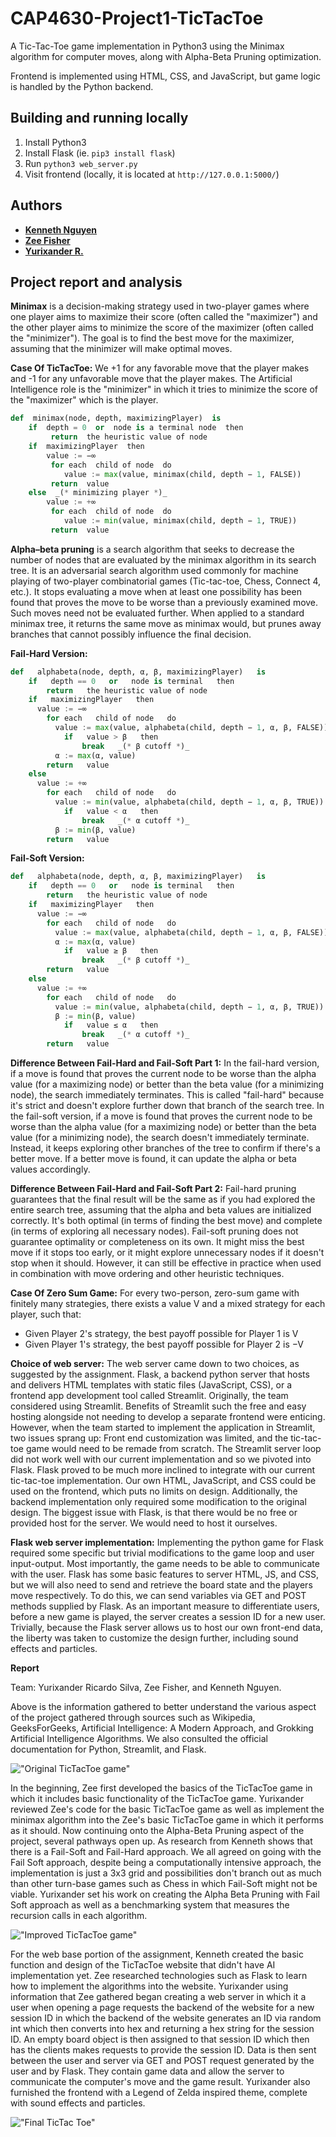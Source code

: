 # CAP4630-Project1-TicTacToe

A Tic-Tac-Toe game implementation in Python3 using the Minimax algorithm for computer moves, along with Alpha-Beta Pruning optimization.

Frontend is implemented using HTML, CSS, and JavaScript, but game logic is handled by the Python backend.

## Building and running locally

1. Install Python3
2. Install Flask (ie. `pip3 install flask`)
3. Run `python3 web_server.py`
4. Visit frontend (locally, it is located at `http://127.0.0.1:5000/`)

## Authors

* **[Kenneth Nguyen](https://github.com/KennNguyen/)**
* **[Zee Fisher](https://github.com/zmfisher01)**
* **[Yurixander R.](https://github.com/yurixander)**

## Project report and analysis

$\textbf{Minimax}$ is a decision-making strategy used in two-player games where one player aims to maximize their score (often called the "maximizer") and the other player aims to minimize the score of the maximizer (often called the "minimizer"). The goal is to find the best move for the maximizer, assuming that the minimizer will make optimal moves.

$\textbf{Case Of TicTacToe:}$ We +1 for any favorable move that the player makes and -1 for any unfavorable move that the player makes. The Artificial Intelligence role is the "minimizer" in which it tries to minimize the score of the "maximizer" which is the player.

```py
def  minimax(node, depth, maximizingPlayer)  is
    if  depth = 0  or  node is a terminal node  then
         return  the heuristic value of node
    if  maximizingPlayer  then
        value := −∞
         for each  child of node  do
            value := max(value, minimax(child, depth − 1, FALSE))
         return  value
    else  _(* minimizing player *)_
        value := +∞
         for each  child of node  do
            value := min(value, minimax(child, depth − 1, TRUE))
         return  value
```

$\textbf{Alpha–beta pruning}$ is a search algorithm that seeks to decrease the number of nodes that are evaluated by the minimax algorithm in its search tree. It is an adversarial search algorithm used commonly for machine playing of two-player combinatorial games (Tic-tac-toe, Chess, Connect 4, etc.). It stops evaluating a move when at least one possibility has been found that proves the move to be worse than a previously examined move. Such moves need not be evaluated further. When applied to a standard minimax tree, it returns the same move as minimax would, but prunes away branches that cannot possibly influence the final decision.

$\textbf{Fail-Hard Version:}$

```py
def   alphabeta(node, depth, α, β, maximizingPlayer)   is
    if   depth == 0   or   node is terminal   then
        return   the heuristic value of node
    if   maximizingPlayer   then
      value := −∞
        for each   child of node   do
          value := max(value, alphabeta(child, depth − 1, α, β, FALSE))
            if   value > β   then
                break   _(* β cutoff *)_
          α := max(α, value)
        return   value
    else
      value := +∞
        for each   child of node   do
          value := min(value, alphabeta(child, depth − 1, α, β, TRUE))
            if   value < α   then
                break   _(* α cutoff *)_
          β := min(β, value)
        return   value
```

$\textbf{Fail-Soft Version:}$

```py
def   alphabeta(node, depth, α, β, maximizingPlayer)   is
    if   depth == 0   or   node is terminal   then
        return   the heuristic value of node
    if   maximizingPlayer   then
      value := −∞
        for each   child of node   do
          value := max(value, alphabeta(child, depth − 1, α, β, FALSE))
          α := max(α, value)
            if   value ≥ β   then
                break   _(* β cutoff *)_
        return   value
    else
      value := +∞
        for each   child of node   do
          value := min(value, alphabeta(child, depth − 1, α, β, TRUE))
          β := min(β, value)
            if   value ≤ α   then
                break   _(* α cutoff *)_
        return   value
```

$\textbf{Difference Between Fail-Hard and Fail-Soft Part 1:}$ In the fail-hard version, if a move is found that proves the current node to be worse than the alpha value (for a maximizing node) or better than the beta value (for a minimizing node), the search immediately terminates. This is called "fail-hard" because it's strict and doesn't explore further down that branch of the search tree. In the fail-soft version, if a move is found that proves the current node to be worse than the alpha value (for a maximizing node) or better than the beta value (for a minimizing node), the search doesn't immediately terminate. Instead, it keeps exploring other branches of the tree to confirm if there's a better move. If a better move is found, it can update the alpha or beta values accordingly.

$\textbf{Difference Between Fail-Hard and Fail-Soft Part 2:}$ Fail-hard pruning guarantees that the final result will be the same as if you had explored the entire search tree, assuming that the alpha and beta values are initialized correctly. It's both optimal (in terms of finding the best move) and complete (in terms of exploring all necessary nodes). Fail-soft pruning does not guarantee optimality or completeness on its own. It might miss the best move if it stops too early, or it might explore unnecessary nodes if it doesn't stop when it should. However, it can still be effective in practice when used in combination with move ordering and other heuristic techniques.

$\textbf{Case Of Zero Sum Game:}$ For every two-person, zero-sum game with finitely many strategies, there exists a value V and a mixed strategy for each player, such that:

* Given Player 2's strategy, the best payoff possible for Player 1 is V
* Given Player 1's strategy, the best payoff possible for Player 2 is −V

$\textbf{Choice of web server:}$ The web server came down to two choices, as suggested by the assignment. Flask, a backend python server that hosts and delivers HTML templates with static files (JavaScript, CSS), or a frontend app development tool called Streamlit. Originally, the team considered using Streamlit. Benefits of Streamlit such the free and easy hosting alongside not needing to develop a separate frontend were enticing. However, when the team started to implement the application in Streamlit, two issues sprang up: Front end customization was limited, and the tic-tac-toe game would need to be remade from scratch. The Streamlit server loop did not work well with our current implementation and so we pivoted into Flask. Flask proved to be much more inclined to integrate with our current tic-tac-toe implementation. Our own HTML, JavaScript, and CSS could be used on the frontend, which puts no limits on design. Additionally, the backend implementation only required some modification to the original design. The biggest issue with Flask, is that there would be no free or provided host for the server. We would need to host it ourselves.

$\textbf{Flask web server implementation:}$ Implementing the python game for Flask required some specific but trivial modifications to the game loop and user input-output. Most importantly, the game needs to be able to communicate with the user. Flask has some basic features to server HTML, JS, and CSS, but we will also need to send and retrieve the board state and the players move respectively. To do this, we can send variables via GET and POST methods supplied by Flask. As an important measure to differentiate users, before a new game is played, the server creates a session ID for a new user. Trivially, because the Flask server allows us to host our own front-end data, the liberty was taken to customize the design further, including sound effects and particles.

$\textbf{Report}$

Team: Yurixander Ricardo Silva, Zee Fisher, and Kenneth Nguyen.

Above is the information gathered to better understand the various aspect of the project gathered through sources such as Wikipedia, GeeksForGeeks, Artificial Intelligence: A Modern Approach, and Grokking Artificial Intelligence Algorithms. We also consulted the official documentation for Python, Streamlit, and Flask.

!["Original TicTacToe game"](https://raw.githubusercontent.com/KennNguyen/CAP4630-Project1-TicTacToe/web-extra-credit/screenshots/tic1.png)

In the beginning, Zee first developed the basics of the TicTacToe game in which it includes basic functionality of the TicTacToe game. Yurixander reviewed Zee's code for the basic TicTacToe game as well as implement the minimax algorithm into the Zee's basic TicTacToe game in which it performs as it should. Now continuing onto the Alpha-Beta Pruning aspect of the project, several pathways open up. As research from Kenneth shows that there is a Fail-Soft and Fail-Hard approach. We all agreed on going with the Fail Soft approach, despite being a computationally intensive approach, the implementation is just a 3x3 grid and possibilities don't branch out as much than other turn-base games such as Chess in which Fail-Soft might not be viable. Yurixander set his work on creating the Alpha Beta Pruning with Fail Soft approach as well as a benchmarking system that measures the recursion calls in each algorithm.

!["Improved TicTacToe game"](https://raw.githubusercontent.com/KennNguyen/CAP4630-Project1-TicTacToe/web-extra-credit/screenshots/tic2.png)

For the web base portion of the assignment, Kenneth created the basic function and design of the TicTacToe website that didn't have AI implementation yet. Zee researched technologies such as Flask to learn how to implement the algorithms into the website. Yurixander using information that Zee gathered began creating a web server in which it a user when opening a page requests the backend of the website for a new session ID in which the backend of the website generates an ID via random int which then converts into hex and returning a hex string for the session ID. An empty board object is then assigned to that session ID which then has the clients makes requests to provide the session ID. Data is then sent between the user and server via GET and POST request generated by the user and by Flask. They contain game data and allow the server to communicate the computer's move and the game result. Yurixander also furnished the frontend with a Legend of Zelda inspired theme, complete with sound effects and particles.

!["Final TicTac Toe"](https://raw.githubusercontent.com/KennNguyen/CAP4630-Project1-TicTacToe/web-extra-credit/screenshots/tic3.png)
